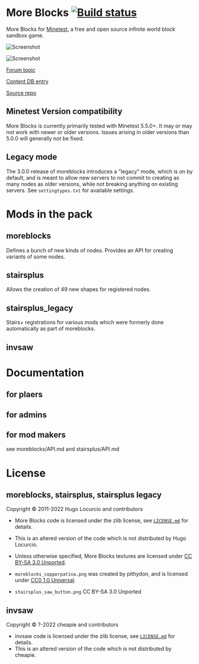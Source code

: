 # More Blocks [![Build status](https://github.com/minetest-mods/moreblocks/workflows/build/badge.svg)](https://github.com/minetest-mods/moreblocks/actions)

More Blocks for [Minetest](https://www.minetest.net/), a free and open source infinite
world block sandbox game.

![Screenshot](https://github.com/fluxionary/minetest-moreblocks/raw/bugfixes/screenshot.png)

![Screenshot](https://github.com/fluxionary/minetest-moreblocks/raw/bugfixes/screenshot2.png)

[Forum topic](https://forum.minetest.net/viewtopic.php?f=11&t=509)

[Content DB entry](https://content.minetest.net/packages/Calinou/moreblocks/)

[Source repo](https://github.com/minetest-mods/moreblocks/)

## Minetest Version compatibility

More Blocks is currently primarily tested with Minetest 5.5.0+.
It may or may not work with newer or older versions. Issues arising in older
versions than 5.0.0 will generally not be fixed.

## Legacy mode

The 3.0.0 release of moreblocks introduces a "legacy" mode, which is on by default, and is meant to
allow new servers to not commit to creating as many nodes as older versions, while not breaking anything
on existing servers. See `settingtypes.txt` for available settings.

# Mods in the pack

## moreblocks

Defines a bunch of new kinds of nodes. Provides an API for creating variants of some nodes.

## stairsplus

Allows the creation of 49 new shapes for registered nodes.

## stairsplus_legacy

Stairs+ registrations for various mods which were formerly done automatically as part of moreblocks.

## invsaw



# Documentation

## for plaers

## for admins

## for mod makers

see moreblocks/API.md and stairsplus/API.md

# License

## moreblocks, stairsplus, stairsplus legacy
Copyright © 2011-2022 Hugo Locurcio and contributors

- More Blocks code is licensed under the zlib license, see
  [`LICENSE.md`](LICENSE.md) for details.
- This is an altered version of the code which is not distributed by Hugo Locurcio.

- Unless otherwise specified, More Blocks textures are licensed under
  [CC BY-SA 3.0 Unported](https://creativecommons.org/licenses/by-sa/3.0/).
- `moreblocks_copperpatina.png` was created by pithydon, and is licensed under
  [CC0 1.0 Universal](https://creativecommons.org/publicdomain/zero/1.0/).
- `stairsplus_saw_button.png` CC BY-SA 3.0 Unported

## invsaw

Copyright © ?-2022 cheapie and contributors

- invsaw code is licensed under the zlib license, see
  [`LICENSE.md`](LICENSE.md) for details.
- This is an altered version of the code which is not distributed by cheapie.
